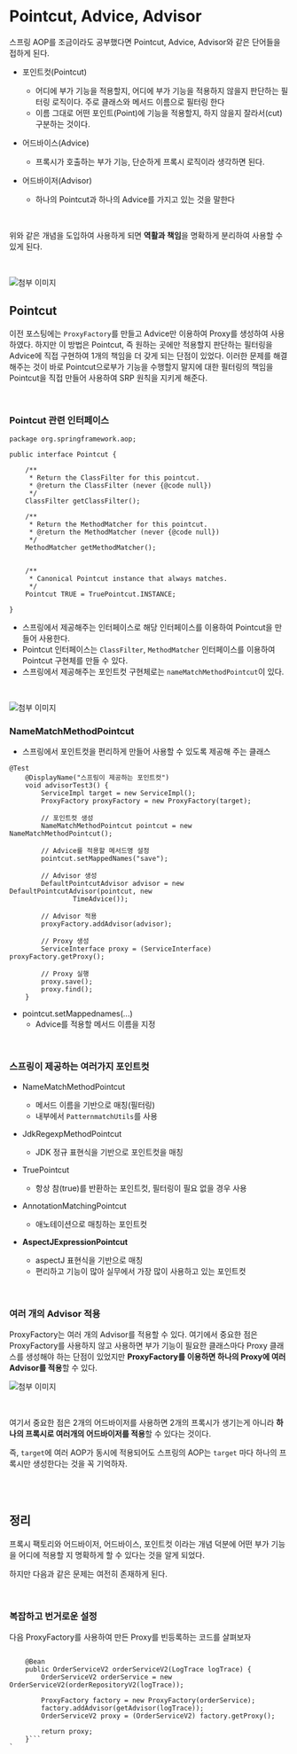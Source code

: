# Pointcut, Advice, Advisor

스프링 AOP를 조금이라도 공부했다면 Pointcut, Advice, Advisor와 같은 단어들을 접하게 된다.

- 포인트컷(Pointcut) 
    - 어디에 부가 기능을 적용할지, 어디에 부가 기능을 적용하지 않을지 판단하는 필터링 로직이다. 주로 클래스와 메서드 이름으로 필터링 한다
    - 이름 그대로 어떤 포인트(Point)에 기능을 적용할지, 하지 않을지 잘라서(cut) 구분하는 것이다.

- 어드바이스(Advice)
    - 프록시가 호출하는 부가 기능, 단순하게 프록시 로직이라 생각하면 된다.

- 어드바이저(Advisor)
    - 하나의 Pointcut과 하나의 Advice를 가지고 있는 것을 말한다

<br/>

위와 같은 개념을 도입하여 사용하게 되면 **역활과 책임**을 명확하게 분리하여 사용할 수 있게 된다.

<br/>

![첨부 이미지](https://file-upload-store-jdd.s3.ap-northeast-2.amazonaws.com/%EC%8A%A4%ED%94%84%EB%A7%81%EB%8F%99%EC%A0%81%ED%94%84%EB%A1%9D%EC%8B%9C3.JPG)


## Pointcut

이전 포스팅에는 `ProxyFactory`를 만들고 Advice만 이용하여 Proxy를 생성하여 사용하였다. 하지만 이 방법은 Pointcut, 즉 원하는 곳에만 적용할지 판단하는 필터링을 Advice에 직접 구현하여 1개의 책임을 더 갖게 되는 단점이 있었다. 이러한 문제를 해결해주는 것이 바로 Pointcut으로부가 기능을 수행할지 말지에 대한 필터링의 책임을 Pointcut을 직접 만들어 사용하여 SRP 원칙을 지키게 해준다.

<br/>

### Pointcut 관련 인터페이스


```
package org.springframework.aop;

public interface Pointcut {

	/**
	 * Return the ClassFilter for this pointcut.
	 * @return the ClassFilter (never {@code null})
	 */
	ClassFilter getClassFilter();

	/**
	 * Return the MethodMatcher for this pointcut.
	 * @return the MethodMatcher (never {@code null})
	 */
	MethodMatcher getMethodMatcher();


	/**
	 * Canonical Pointcut instance that always matches.
	 */
	Pointcut TRUE = TruePointcut.INSTANCE;

}
```

- 스프링에서 제공해주는 인터페이스로 해당 인터페이스를 이용하여 Pointcut을 만들어 사용한다.
- Pointcut 인터페이스는 `ClassFilter`, `MethodMatcher` 인터페이스를 이용하여 Pointcut 구현체를 만들 수 있다.
- 스프링에서 제공해주는 포인트컷 구현체로는 `nameMatchMethodPointcut`이 있다.

<br/>

![첨부 이미지](https://file-upload-store-jdd.s3.ap-northeast-2.amazonaws.com/%ED%8F%AC%EC%9D%B8%ED%8A%B8%EC%BB%B7.JPG)

### NameMatchMethodPointcut

- 스프링에서 포인트컷을 편리하게 만들어 사용할 수 있도록 제공해 주는 클래스

```
@Test
    @DisplayName("스프링이 제공하는 포인트컷")
    void advisorTest3() {
        ServiceImpl target = new ServiceImpl();
        ProxyFactory proxyFactory = new ProxyFactory(target);
        
        // 포인트컷 생성
        NameMatchMethodPointcut pointcut = new NameMatchMethodPointcut();
        
        // Advice를 적용할 메서드명 설정
        pointcut.setMappedNames("save");
        
        // Advisor 생성
        DefaultPointcutAdvisor advisor = new DefaultPointcutAdvisor(pointcut, new
                TimeAdvice());
                
        // Advisor 적용
        proxyFactory.addAdvisor(advisor);
        
        // Proxy 생성
        ServiceInterface proxy = (ServiceInterface) proxyFactory.getProxy();
        
        // Proxy 실행
        proxy.save();
        proxy.find();
    }
```

- pointcut.setMappednames(...)
    - Advice를 적용할 메서드 이름을 지정

<br/>

### 스프링이 제공하는 여러가지 포인트컷

- NameMatchMethodPointcut
    - 메서드 이름을 기반으로 매칭(필터링)
    - 내부에서 `PatternmatchUtils`를 사용

- JdkRegexpMethodPointcut
    - JDK 정규 표현식을 기반으로 포인트컷을 매칭

- TruePointcut
    - 항상 참(true)를 반환하는 포인트컷, 필터링이 필요 없을 경우 사용

- AnnotationMatchingPointcut
    - 애노테이션으로 매칭하는 포인트컷

- **AspectJExpressionPointcut**
   - aspectJ 표현식을 기반으로 매칭
   - 편리하고 기능이 많아 실무에서 가장 많이 사용하고 있는 포인트컷

<br/>

### 여러 개의 Advisor 적용

ProxyFactory는 여러 개의 Advisor를 적용할 수 있다. 여기에서 중요한 점은 ProxyFactory를 사용하지 않고 사용하면 부가 기능이 필요한 클래스마다 Proxy 클래스를 생성해야 하는 단점이 있었지만 **ProxyFactory를 이용하면 하나의 Proxy에 여러 Advisor를 적용**할 수 있다.

![첨부 이미지](https://file-upload-store-jdd.s3.ap-northeast-2.amazonaws.com/%ED%8F%AC%EC%9D%B8%ED%8A%B8%EC%BB%B72.JPG)

<br/>

여기서 중요한 점은 2개의 어드바이저를 사용하면 2개의 프록시가 생기는게 아니라 **하나의 프록시로 여러개의 어드바이저를 적용**할 수 있다는 것이다.

즉, `target`에 여러 AOP가 동시에 적용되어도 스프링의 AOP는 `target` 마다 하나의 프록시만 생성한다는 것을 꼭 기억하자.

<br/>
<br/>

## 정리

프록시 팩토리와  어드바이저, 어드바이스, 포인트컷 이라는 개념 덕분에 어떤 부가 기능을 어디에 적용할 지 명확하게 할 수 있다는 것을 알게 되었다.

하지만 다음과 같은 문제는 여전히 존재하게 된다.

<br/>

### 복잡하고 번거로운 설정

다음 ProxyFactory를 사용하여 만든 Proxy를 빈등록하는 코드를 살펴보자

```

    @Bean
    public OrderServiceV2 orderServiceV2(LogTrace logTrace) {
        OrderServiceV2 orderService = new OrderServiceV2(orderRepositoryV2(logTrace));

        ProxyFactory factory = new ProxyFactory(orderService);
        factory.addAdvisor(getAdvisor(logTrace));
        OrderServiceV2 proxy = (OrderServiceV2) factory.getProxy();

        return proxy;
    }```
`
```